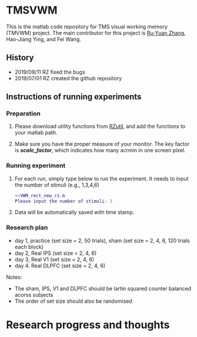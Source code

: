 # TMSVWM
This is the matlab code repository for TMS visual working memory (TMVWM) project. The main contributor for this project is [Ru-Yuan Zhang](ruyuanzhang@gmail.com), Hao-Jiang Ying, and Fei Wang.

## History
* 2019/09/11 RZ fixed the bugs 
* 2019/07/01 RZ created the github repository


## Instructions of running experiments
### Preparation
1. Please download utility functions from [RZutil](https://github.com/ruyuanzhang/RZutil), and add the functions to your matlab path.

2. Make sure you have the proper measure of your monitor. The key factor is ***scale_factor***, which indicates how many acrmin in one screen pixel.

### Running experiment
1. For each run, simply type below to run the experiment. It needs to input the number of stimuli (e.g., 1,3,4,6)

	```matlab
	>>VWM_rect_new_rz.m
	Please input the number of stimuli: 3
	```


2. Data will be automatically saved with time stamp.

### Research plan
* day 1, practice (set size = 2, 50 trials), sham (set size = 2, 4, 6, 120 trials each block)
* day 2, Real IPS (set size = 2, 4, 6)
* day 3, Real V1 (set size = 2, 4, 6)
* day 4. Real DLPFC (set size = 2, 4, 6)

Notes:

* The sham, IPS, V1 and DLPFC should be lartin squared counter balanced acorss subjects
* The order of set size should also be randomised 



# Research progress and thoughts
